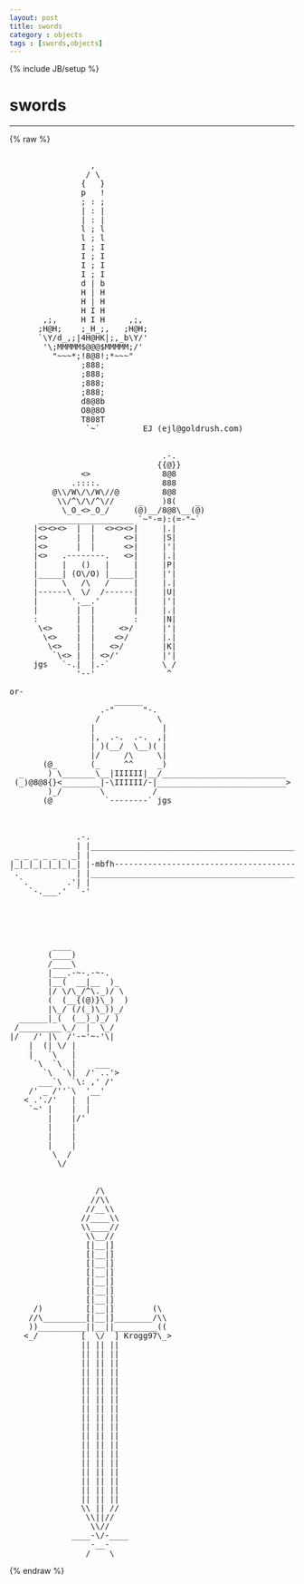 ```yaml
---
layout: post
title: swords
category : objects
tags : [swords,objects]
---
```

{% include JB/setup %}
# swords
---
{% raw %}
<pre>

                 ,
                / \
               {   }
               p   !
               ; : ;
               | : |
               | : |
               l ; l
               l ; l
               I ; I
               I ; I
               I ; I
               I ; I
               d | b	
               H | H
               H | H
               H I H
       ,;,     H I H     ,;,
      ;H@H;    ;_H_;,   ;H@H;
      `\Y/d_,;|4H@HK|;,_b\Y/&#039;
       &#039;\;MMMMM$@@@$MMMMM;/&#039;
         &quot;~~~*;!8@8!;*~~~&quot;
               ;888;
               ;888;
               ;888;
               ;888;
               d8@8b
               O8@8O
               T808T
                `~` 		EJ (ejl@goldrush.com)


                                .-.
                               {{@}}
               &lt;&gt;               8@8
             .::::.             888
         @\\/W\/\/W\//@         8@8
          \\/^\/\/^\//     _    )8(    _
           \_O_&lt;&gt;_O_/     (@)__/8@8\__(@)
      ____________________ `~&quot;-=):(=-&quot;~`
     |&lt;&gt;&lt;&gt;&lt;&gt;  |  |  &lt;&gt;&lt;&gt;&lt;&gt;|     |.|
     |&lt;&gt;      |  |      &lt;&gt;|     |S|
     |&lt;&gt;      |  |      &lt;&gt;|     |&#039;|
     |&lt;&gt;   .--------.   &lt;&gt;|     |.|
     |     |   ()   |     |     |P|
     |_____| (O\/O) |_____|     |&#039;|
     |     \   /\   /     |     |.|
     |------\  \/  /------|     |U|
     |       &#039;.__.&#039;       |     |&#039;|
     |        |  |        |     |.|
     :        |  |        :     |N|
      \&lt;&gt;     |  |     &lt;&gt;/      |&#039;|
       \&lt;&gt;    |  |    &lt;&gt;/       |.|
        \&lt;&gt;   |  |   &lt;&gt;/        |K|
         `\&lt;&gt; |  | &lt;&gt;/&#039;         |&#039;|
     jgs   `-.|  |.-`           \ /
              &#039;--&#039;               ^

or-
                      ______
                   .-&quot;      &quot;-.
                  /            \
                 |              |
                 |,  .-.  .-.  ,|
                 | )(__/  \__)( |
                 |/     /\     \|
       (@_       (_     ^^     _)
  _     ) \_______\__|IIIIII|__/__________________________
 (_)@8@8{}&lt;________|-\IIIIII/-|___________________________&gt;
        )_/        \          /
       (@           `--------` jgs



              .-.
              | |____________________________________________________
 _ _ _ _ _ _ _| |                                                  .&#039;`.
|_|_|_|_|_|_|_| |-mbfh-------------------------------------------.&#039;****&gt;
`.            | |_______________________________________________.&#039;***.&#039;
  `.        .&#039;| |                                               `**&#039;
    `-.___.&#039;  `-&#039;                                              .&#039;*`.
                                                               `._.&#039; .
                                                               .   .&#039;*`.
                                                             .&#039;*`. `._.&#039;


         ____
        (____)
        /____\
        |___.-~-.-~-.
        |__(  __|__  )_
        |/ \/\_/^\._)/ \
        (  (__{(@)}\_)  )
        |\_/ (/(_)\_))_/
  ______|_(  (__)_)_/ )
 /_________\_/  |  \_/
|/   /&#039; |\  /&#039;-~&#039;~-&#039;\|
    |  (| \/ |
    |   `\   |
     `\  `\  |    ___
       `\  `\|  /&#039; ..&#039;&gt;
      ___`\  `\: ,&#039; /&#039;
    /&#039; _ /&#039;&#039;`\  &#039;__&#039;
   &lt; .&#039;./&#039;   |  |
    `~&#039; |    |  |
        |    |/&#039;
        |    |
        |    |
        |    |
         \  /
          \/


                  /\
                 //\\
                //__\\
               //____\\
               \\____//
                \\__//
                [|__|]
                [|__|]
                [|__|]
                [|__|]
                [|__|]
                [|__|]
                [|__|]
     /)         [|__|]        (\
    //\_________[|__|]________/\\
    ))__________||__||_________((
   &lt;_/         [  \/  ] Krogg97\_&gt;
               || || ||
               || || ||
               || || ||
               || || ||
               || || ||
               || || ||
               || || ||
               || || ||
               || || ||
               || || ||
               || || ||
               || || ||
               || || ||
               || || ||
               || || ||
               || || ||
               || || ||
               || || ||
               \\ || //
                \\||//
                 \\//
             ____-\/-____
                 -__-
                /    \  </pre>
{% endraw %}
